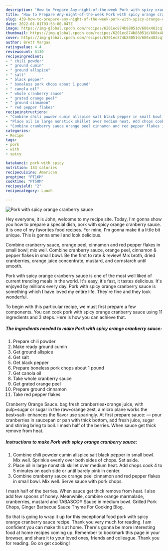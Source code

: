```yaml
---
description: "How to Prepare Any-night-of-the-week Pork with spicy orange cranberry sauce"
title: "How to Prepare Any-night-of-the-week Pork with spicy orange cranberry sauce"
slug: 439-how-to-prepare-any-night-of-the-week-pork-with-spicy-orange-cranberry-sauce
date: 2022-01-01T03:53:00.047Z
image: https://img-global.cpcdn.com/recipes/6201ec874b88051d/680x482cq70/pork-with-spicy-orange-cranberry-sauce-recipe-main-photo.jpg
thumbnail: https://img-global.cpcdn.com/recipes/6201ec874b88051d/680x482cq70/pork-with-spicy-orange-cranberry-sauce-recipe-main-photo.jpg
cover: https://img-global.cpcdn.com/recipes/6201ec874b88051d/680x482cq70/pork-with-spicy-orange-cranberry-sauce-recipe-main-photo.jpg
author: Brett Vargas
ratingvalue: 4.4
reviewcount: 6130
recipeingredient:
- " chili powder"
- " ground cumin"
- " ground allspice"
- " salt"
- " black pepper"
- " boneless pork chops about 1 pound"
- " canola oil"
- " whole cranberry sauce"
- " grated orange peel"
- " ground cinnamon"
- " red pepper flakes"
recipeinstructions:
- "Combine chili powder cumin allspice salt black pepper in small bowl. Mix well. Sprinkle evenly over both sides of chops. Set aside."
- "Place oil in large nonstick skillet over medium heat. Add chops cook 4 to 5 minutes on each side or until barely pink in center."
- "Combine cranberry sauce orange peel cinnamon and red pepper flakes in small bowl. Mix well. Serve sauce with pork chops."
categories:
- Recipe
tags:
- pork
- with
- spicy

katakunci: pork with spicy 
nutrition: 183 calories
recipecuisine: American
preptime: "PT16M"
cooktime: "PT58M"
recipeyield: "2"
recipecategory: Lunch

---
```



![Pork with spicy orange cranberry sauce](https://img-global.cpcdn.com/recipes/6201ec874b88051d/680x482cq70/pork-with-spicy-orange-cranberry-sauce-recipe-main-photo.jpg)

Hey everyone, it is John, welcome to my recipe site. Today, I'm gonna show you how to prepare a special dish, pork with spicy orange cranberry sauce. It is one of my favorites food recipes. For mine, I'm gonna make it a little bit unique. This is gonna smell and look delicious.

Combine cranberry sauce, orange peel, cinnamon and red pepper flakes in small bowl; mix well. Combine cranberry sauce, orange peel, cinnamon &amp; pepper flakes in small bowl. Be the first to rate &amp; review! Mix broth, dried cranberries, orange juice concentrate, mustard, and cornstarch until smooth.

Pork with spicy orange cranberry sauce is one of the most well liked of current trending meals in the world. It's easy, it's fast, it tastes delicious. It's enjoyed by millions every day. Pork with spicy orange cranberry sauce is something which I have loved my entire life. They're fine and they look wonderful.


To begin with this particular recipe, we must first prepare a few components. You can cook pork with spicy orange cranberry sauce using 11 ingredients and 3 steps. Here is how you can achieve that.

<!--inarticleads1-->

##### The ingredients needed to make Pork with spicy orange cranberry sauce:

1. Prepare  chili powder
1. Make ready  ground cumin
1. Get  ground allspice
1. Get  salt
1. Get  black pepper
1. Prepare  boneless pork chops about 1 pound
1. Get  canola oil
1. Take  whole cranberry sauce
1. Get  grated orange peel
1. Prepare  ground cinnamon
1. Take  red pepper flakes


Cranberry Orange Sauce. bag fresh cranberries•orange juice, with pulp•sugar or sugar in the raw•orange zest, a micro plane works the best•salt- enhances the flavor use sparingly. At first prepare sauce: — pour cranberries in saucepan or pan with thick bottom, add fresh juice, sugar and stirring bring to boil. I mash half of the berries. When sauce get thick remove from heat. 

<!--inarticleads2-->

##### Instructions to make Pork with spicy orange cranberry sauce:

1. Combine chili powder cumin allspice salt black pepper in small bowl. Mix well. Sprinkle evenly over both sides of chops. Set aside.
1. Place oil in large nonstick skillet over medium heat. Add chops cook 4 to 5 minutes on each side or until barely pink in center.
1. Combine cranberry sauce orange peel cinnamon and red pepper flakes in small bowl. Mix well. Serve sauce with pork chops.


I mash half of the berries. When sauce get thick remove from heat. I also add few spoons of honey. Meanwhile, combine orange marmalade, cranberries, mustard and TABASCO® Sauce in medium bowl. Grilled Pork Chops, Ginger Barbecue Sauce Thyme For Cooking Blog. 

So that is going to wrap it up for this exceptional food pork with spicy orange cranberry sauce recipe. Thank you very much for reading. I am confident you can make this at home. There's gonna be more interesting food at home recipes coming up. Remember to bookmark this page in your browser, and share it to your loved ones, friends and colleague. Thank you for reading. Go on get cooking!
